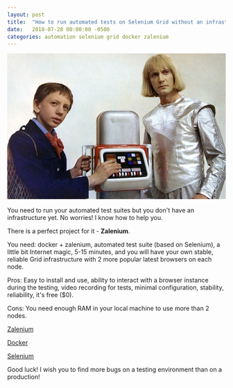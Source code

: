```yaml
---
layout: post
title:  "How to run automated tests on Selenium Grid without an infrastructure"
date:   2018-07-28 00:00:00 -0500
categories: automation selenium grid docker zalenium
---
```

![what](/assets/1985_guest_from_the_future.png "Characters from 'Guest from the Future' movie 1985 (Gostya iz budushchego)") <br>

You need to run your automated test suites but you don't have an infrastructure yet. No worries! I know how to help you.

There is a perfect project for it - **Zalenium**.

You need: docker + zalenium, automated test suite (based on Selenium), a little bit Internet magic, 5-15 minutes, and you will have your own stable, reliable Grid infrastructure with 2 more popular latest browsers on each node.

Pros: Easy to install and use, ability to interact with a browser instance during the testing, video recording for tests, minimal configuration, stability, reliability, it's free ($0).

Cons: You need enough RAM in your local machine to use more than 2 nodes.

[Zalenium](http://opensource.zalando.com/zalenium/ "http://opensource.zalando.com/zalenium/")

[Docker](https://www.docker.com/community-edition/ "https://www.docker.com/community-edition/")

[Selenium](https://www.seleniumhq.org/docs/ "https://www.seleniumhq.org/docs/")

Good luck! I wish you to find more bugs on a testing environment than on a production!
